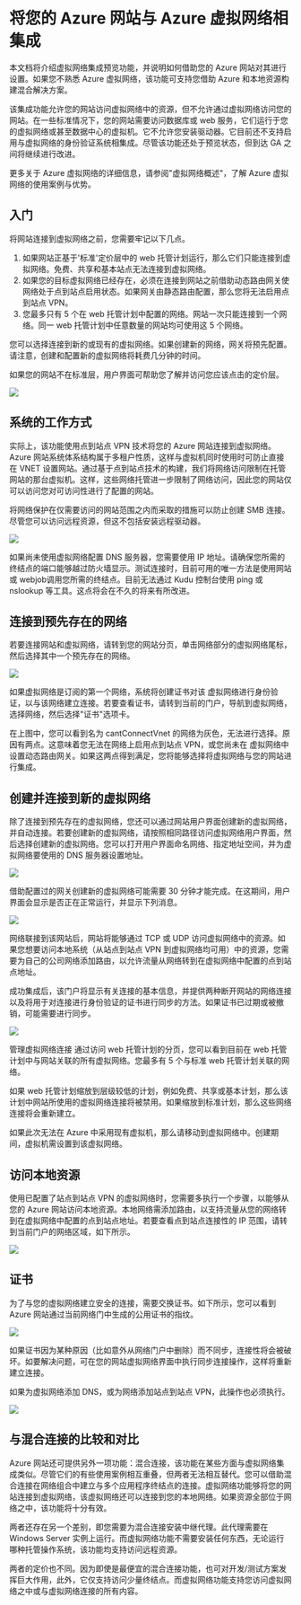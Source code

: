 ﻿<properties title="将您的 Azure 网站与 Azure 虚拟网络相集成" pageTitle="将 Azure 网站与 Azure 虚拟网络相集成" description="展示如何将 Azure 网站连接到新的或现有的 Azure 虚拟网络" metaKeywords="" services="web-sites,virtual-network" solutions="web,integration,infrastructure" documentationCenter="" authors="cephalin" videoId="" scriptId="" manager="wpickett" />

<tags ms.service="web-sites" ms.workload="web" ms.tgt_pltfrm="na" ms.devlang="na" ms.topic="article" ms.date="09/24/2014" ms.author="cephalin" />

# 将您的 Azure 网站与 Azure 虚拟网络相集成 #
本文档将介绍虚拟网络集成预览功能，并说明如何借助您的 Azure 网站对其进行设置。如果您不熟悉 Azure 虚拟网络，该功能可支持您借助 Azure 和本地资源构建混合解决方案。  

该集成功能允许您的网站访问虚拟网络中的资源，但不允许通过虚拟网络访问您的网站。在一些标准情况下，您的网站需要访问数据库或 web 服务，它们运行于您的虚拟网络或甚至数据中心的虚拟机。它不允许您安装驱动器。它目前还不支持启用与虚拟网络的身份验证系统相集成。尽管该功能还处于预览状态，但到达 GA 之间将继续进行改进。

更多关于 Azure 虚拟网络的详细信息，请参阅"虚拟网络概述"，了解 Azure 虚拟网络的使用案例与优势。

## 入门 ##
将网站连接到虚拟网络之前，您需要牢记以下几点。

1.	如果网站正基于'标准'定价层中的 web 托管计划运行，那么它们只能连接到虚拟网络。免费、共享和基本站点无法连接到虚拟网络。
2.	如果您的目标虚拟网络已经存在，必须在连接到网站之前借助动态路由网关使网络处于点到站点启用状态。如果网关由静态路由配置，那么您将无法启用点到站点 VPN。
3.	您最多只有 5 个在 web 托管计划中配置的网络。网站一次只能连接到一个网络。同一 web 托管计划中任意数量的网站均可使用这 5 个网络。  

您可以选择连接到新的或现有的虚拟网络。如果创建新的网络，网关将预先配置。请注意，创建和配置新的虚拟网络将耗费几分钟的时间。  

如果您的网站不在标准层，用户界面可帮助您了解并访问您应该点击的定价层。

![](./media/web-sites-integrate-with-vnet/upgrade-to-standard.png) 

## 系统的工作方式 ##
实际上，该功能使用点到站点 VPN 技术将您的 Azure 网站连接到虚拟网络。Azure 网站系统体系结构属于多租户性质，这样与虚拟机同时使用时可防止直接在 VNET 设置网站。通过基于点到站点技术的构建，我们将网络访问限制在托管网站的那台虚拟机。这样，这些网络托管进一步限制了网络访问，因此您的网站仅可以访问您对可访问性进行了配置的网站。  

将网络保护在仅需要访问的网站范围之内而采取的措施可以防止创建 SMB 连接。尽管您可以访问远程资源，但这不包括安装远程驱动器。

![](./media/web-sites-integrate-with-vnet/how-it-works.png)
 
如果尚未使用虚拟网络配置 DNS 服务器，您需要使用 IP 地址。请确保您所需的终结点的端口能够越过防火墙显示。测试连接时，目前可用的唯一方法是使用网站或 webjob调用您所需的终结点。目前无法通过 Kudu 控制台使用 ping 或 nslookup 等工具。这点将会在不久的将来有所改进。  

## 连接到预先存在的网络 ##
若要连接网站和虚拟网络，请转到您的网站分页，单击网络部分的虚拟网络尾标，然后选择其中一个预先存在的网络。

![](./media/web-sites-integrate-with-vnet/connect-to-existing-vnet.png)
 
如果虚拟网络是订阅的第一个网络，系统将创建证书对该 虚拟网络进行身份验证，以与该网络建立连接。若要查看证书，请转到当前的门户，导航到虚拟网络，选择网络，然后选择"证书"选项卡。  

在上图中，您可以看到名为 cantConnectVnet 的网络为灰色，无法进行选择。原因有两点。这意味着您无法在网络上启用点到站点 VPN，或您尚未在 虚拟网络中设置动态路由网关。如果这两点得到满足，您将能够选择将虚拟网络与您的网站进行集成。

## 创建并连接到新的虚拟网络 ##
除了连接到预先存在的虚拟网络，您还可以通过网站用户界面创建新的虚拟网络，并自动连接。若要创建新的虚拟网络，请按照相同路径访问虚拟网络用户界面，然后选择创建新的虚拟网络。您可以打开用户界面命名网络、指定地址空间，并为虚拟网络要使用的 DNS 服务器设置地址。

![](./media/web-sites-integrate-with-vnet/create-new-vnet.png)
 
借助配置过的网关创建新的虚拟网络可能需要 30 分钟才能完成。在这期间，用户界面会显示是否正在正常运行，并显示下列消息。

![](./media/web-sites-integrate-with-vnet/new-vnet-progress.png)

网络联接到该网站后，网站将能够通过 TCP 或 UDP 访问虚拟网络中的资源。如果您想要访问本地系统（从站点到站点 VPN 到虚拟网络均可用）中的资源，您需要为自己的公司网络添加路由，以允许流量从网络转到在虚拟网络中配置的点到站点地址。

成功集成后，该门户将显示有关连接的基本信息，并提供两种断开网站的网络连接以及将用于对连接进行身份验证的证书进行同步的方法。如果证书已过期或被撤销，可能需要进行同步。  

![](./media/web-sites-integrate-with-vnet/vnet-status-portal.png)

管理虚拟网络连接
通过访问 web 托管计划的分页，您可以看到目前在 web 托管计划中与网站关联的所有虚拟网络。您最多有 5 个与标准 web 托管计划关联的网络。

如果 web 托管计划缩放到层级较低的计划，例如免费、共享或基本计划，那么该计划中网站所使用的虚拟网络连接将被禁用。如果缩放到标准计划，那么这些网络连接将会重新建立。

如果此次无法在 Azure 中采用现有虚拟机，那么请移动到虚拟网络中。创建期间，虚拟机需设置到该虚拟网络。  

## 访问本地资源 ##
使用已配置了站点到站点 VPN 的虚拟网络时，您需要多执行一个步骤，以能够从您的 Azure 网站访问本地资源。本地网络需添加路由，以支持流量从您的网络转到在虚拟网络中配置的点到站点地址。若要查看点到站点连接性的 IP 范围，请转到当前门户的网络区域，如下所示。

![](./media/web-sites-integrate-with-vnet/vpn-to-onpremise.png)

## 证书 ##
为了与您的虚拟网络建立安全的连接，需要交换证书。如下所示，您可以看到 Azure 网站通过当前网络门中生成的公用证书的指纹。  

![](./media/web-sites-integrate-with-vnet/vpn-to-onpremise-certificate.png)

如果证书因为某种原因（比如意外从网络门户中删除）而不同步，连接性将会被破坏。如要解决问题，可在您的网站虚拟网络界面中执行同步连接操作，这样将重新建立连接。

如果为虚拟网络添加 DNS，或为网络添加站点到站点 VPN，此操作也必须执行。  

![](./media/web-sites-integrate-with-vnet/vnet-sync-connection.png)

## 与混合连接的比较和对比 ##
Azure 网站还可提供另外一项功能：混合连接，该功能在某些方面与虚拟网络集成类似。尽管它们的有些使用案例相互重叠，但两者无法相互替代。您可以借助混合连接在网络组合中建立与多个应用程序终结点的连接。虚拟网络功能够将您的网站连接到虚拟网络，该虚拟网络还可以连接到您的本地网络。如果资源全部位于网络之中，该功能将十分有效。  

两者还存在另一个差别，即您需要为混合连接安装中继代理。此代理需要在 Windows Server 实例上运行。而虚拟网络功能不需要安装任何东西，无论运行哪种托管操作系统，该功能均支持访问远程资源。  

两者的定价也不同。因为即使是最便宜的混合连接功能，也可对开发/测试方案发挥巨大作用，此外，它仅支持访问少量终结点。而虚拟网络功能支持您访问虚拟网络之中或与虚拟网络连接的所有内容。  
